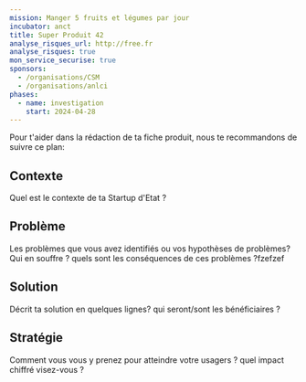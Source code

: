 ```yaml
---
mission: Manger 5 fruits et légumes par jour
incubator: anct
title: Super Produit 42
analyse_risques_url: http://free.fr
analyse_risques: true
mon_service_securise: true
sponsors:
  - /organisations/CSM
  - /organisations/anlci
phases:
  - name: investigation
    start: 2024-04-28
---
```

Pour t'aider dans la rédaction de ta fiche produit, nous te recommandons de suivre ce plan: 

## Contexte

Quel est le contexte de ta Startup d'Etat ?

## Problème

Les problèmes que vous avez identifiés ou vos hypothèses de problèmes? Qui en souffre ? quels sont les conséquences de ces problèmes ?fzefzef

## Solution

Décrit ta solution en quelques lignes? qui seront/sont les bénéficiaires ?

## Stratégie

Comment vous vous y prenez pour atteindre votre usagers ? quel impact chiffré visez-vous ?

